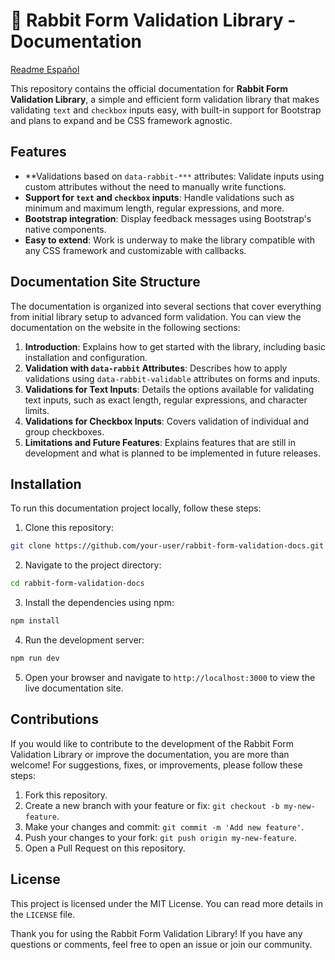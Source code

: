 # 🐰 Rabbit Form Validation Library - Documentation
[Readme Español](https://github.com/MrBryan1502/rabbit-form-validation-docs/tree/readme_espa%C3%B1ol)

This repository contains the official documentation for **Rabbit Form Validation Library**, a simple and efficient form validation library that makes validating `text` and `checkbox` inputs easy, with built-in support for Bootstrap and plans to expand and be CSS framework agnostic.

## Features

- **Validations based on `data-rabbit-***` attributes: Validate inputs using custom attributes without the need to manually write functions.
- **Support for `text` and `checkbox` inputs**: Handle validations such as minimum and maximum length, regular expressions, and more.
- **Bootstrap integration**: Display feedback messages using Bootstrap's native components.
- **Easy to extend**: Work is underway to make the library compatible with any CSS framework and customizable with callbacks.

## Documentation Site Structure

The documentation is organized into several sections that cover everything from initial library setup to advanced form validation. You can view the documentation on the website in the following sections:

1. **Introduction**: Explains how to get started with the library, including basic installation and configuration.
2. **Validation with `data-rabbit` Attributes**: Describes how to apply validations using `data-rabbit-validable` attributes on forms and inputs.
3. **Validations for Text Inputs**: Details the options available for validating text inputs, such as exact length, regular expressions, and character limits.
4. **Validations for Checkbox Inputs**: Covers validation of individual and group checkboxes.
5. **Limitations and Future Features**: Explains features that are still in development and what is planned to be implemented in future releases.

## Installation

To run this documentation project locally, follow these steps:

1. Clone this repository:

```bash
git clone https://github.com/your-user/rabbit-form-validation-docs.git
```

2. Navigate to the project directory:

```bash
cd rabbit-form-validation-docs
```

3. Install the dependencies using npm:

```bash
npm install
```

4. Run the development server:

```bash
npm run dev
```

5. Open your browser and navigate to `http://localhost:3000` to view the live documentation site.

## Contributions

If you would like to contribute to the development of the Rabbit Form Validation Library or improve the documentation, you are more than welcome! For suggestions, fixes, or improvements, please follow these steps:

1. Fork this repository.
2. Create a new branch with your feature or fix: `git checkout -b my-new-feature`.
3. Make your changes and commit: `git commit -m 'Add new feature'`.
4. Push your changes to your fork: `git push origin my-new-feature`.
5. Open a Pull Request on this repository.

## License

This project is licensed under the MIT License. You can read more details in the `LICENSE` file.

Thank you for using the Rabbit Form Validation Library! If you have any questions or comments, feel free to open an issue or join our community.